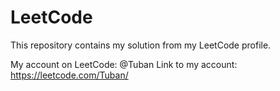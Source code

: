 # LeetCode
This repository contains my solution from my LeetCode profile.

My account on LeetCode: @Tuban
Link to my account: https://leetcode.com/Tuban/
